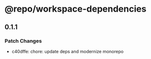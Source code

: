 # @repo/workspace-dependencies

## 0.1.1

### Patch Changes

- c40dffe: chore: update deps and modernize monorepo
